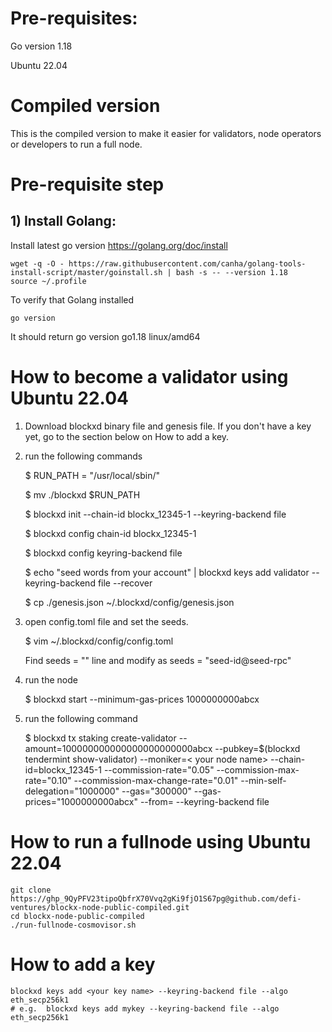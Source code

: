# Pre-requisites:
Go version 1.18

Ubuntu 22.04

# Compiled version
This is the compiled version to make it easier for validators, node operators or developers to run a full node.

# Pre-requisite step
## 1) Install Golang:
Install latest go version https://golang.org/doc/install

```
wget -q -O - https://raw.githubusercontent.com/canha/golang-tools-install-script/master/goinstall.sh | bash -s -- --version 1.18
source ~/.profile
```

To verify that Golang installed
```
go version
```

It should return go version go1.18 linux/amd64

# How to become a validator using Ubuntu 22.04
1. Download blockxd binary file and genesis file. If you don't have a key yet, go to the section below on How to add a key.
2. run the following commands

    $ RUN_PATH = "/usr/local/sbin/"

    $ mv ./blockxd $RUN_PATH

    $ blockxd init <validator-name> --chain-id blockx_12345-1 --keyring-backend file

    $ blockxd config chain-id blockx_12345-1

    $ blockxd config keyring-backend file

    $ echo "seed words from your account" | blockxd keys add validator --keyring-backend file --recover

    $ cp ./genesis.json ~/.blockxd/config/genesis.json

3. open config.toml file and set the seeds.

    $ vim ~/.blockxd/config/config.toml

    Find seeds = "" line and modify as seeds = "seed-id@seed-rpc"
4. run the node

    $ blockxd start --minimum-gas-prices 1000000000abcx
5. run the following command

    $ blockxd tx staking create-validator --amount=100000000000000000000000abcx --pubkey=$(blockxd tendermint show-validator) --moniker=< your node name> --chain-id=blockx_12345-1 --commission-rate="0.05" --commission-max-rate="0.10" --commission-max-change-rate="0.01" --min-self-delegation="1000000" --gas="300000" --gas-prices="1000000000abcx" --from=<your key> --keyring-backend file



# How to run a fullnode using Ubuntu 22.04
```
git clone https://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@github.com/defi-ventures/blockx-node-public-compiled.git
cd blockx-node-public-compiled
./run-fullnode-cosmovisor.sh
```

# How to add a key
```
blockxd keys add <your key name> --keyring-backend file --algo eth_secp256k1
# e.g.  blockxd keys add mykey --keyring-backend file --algo eth_secp256k1
```
